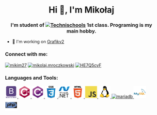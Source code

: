 <h1 align="center">Hi 👋, I'm Mikołaj</h1>
<h3 align="center">I'm student of <a href="https://technischools.com"><img src="https://technischools.com/wp-content/uploads/2021/04/logoBlue-1.png" alt="Technischools" height="50px"></a> 1st class. Programing is my main hobby.</h3>

- 🔭 I'm working on [Grafikv2](https://github.com/MikolajMroczkowski/grafikv2)

<h3 align="left">Connect with me:</h3>
<p align="left">
<a href="https://fb.com/mikim27" target="blank"><img align="center" src="https://alxgroup.com.au/wp-content/uploads/2019/01/facebook-3-logo-png-transparent.png" alt="mikim27" height="40" width="40" /></a>
<a href="https://instagram.com/mikolaj.mroczkowski" target="blank"><img align="center" src="https://www.jaspersomsen.com/wp-spullies/uploads/2017/03/instagram-Logo-PNG-Transparent-Background-download.png" alt="mikolaj.mroczkowski" height="40" width="40" /></a>
<a href="https://discord.gg/5V4ajVDF" target="blank"><img align="center" src="https://www.freepnglogos.com/uploads/discord-logo-png/discord-logo-logodownload-download-logotipos-1.png" alt="HE7Q5cvF" height="40" width="40" /></a>
</p>

<h3 align="left">Languages and Tools:</h3>
<p align="left"> <a href="https://getbootstrap.com" target="_blank"> <img src="https://raw.githubusercontent.com/devicons/devicon/master/icons/bootstrap/bootstrap-plain-wordmark.svg" alt="bootstrap" width="40" height="40"/> </a> <a href="https://www.w3schools.com/cpp/" target="_blank"> <img src="https://raw.githubusercontent.com/devicons/devicon/master/icons/cplusplus/cplusplus-original.svg" alt="cplusplus" width="40" height="40"/> </a> <a href="https://www.w3schools.com/cs/" target="_blank"> <img src="https://raw.githubusercontent.com/devicons/devicon/master/icons/csharp/csharp-original.svg" alt="csharp" width="40" height="40"/> </a> <a href="https://www.w3schools.com/css/" target="_blank"> <img src="https://raw.githubusercontent.com/devicons/devicon/master/icons/css3/css3-original-wordmark.svg" alt="css3" width="40" height="40"/> </a> <a href="https://dotnet.microsoft.com/" target="_blank"> <img src="https://raw.githubusercontent.com/devicons/devicon/master/icons/dot-net/dot-net-original-wordmark.svg" alt="dotnet" width="40" height="40"/> </a> <a href="https://www.w3.org/html/" target="_blank"> <img src="https://raw.githubusercontent.com/devicons/devicon/master/icons/html5/html5-original-wordmark.svg" alt="html5" width="40" height="40"/> </a> <a href="https://developer.mozilla.org/en-US/docs/Web/JavaScript" target="_blank"> <img src="https://raw.githubusercontent.com/devicons/devicon/master/icons/javascript/javascript-original.svg" alt="javascript" width="40" height="40"/> </a> <a href="https://www.linux.org/" target="_blank"> <img src="https://raw.githubusercontent.com/devicons/devicon/master/icons/linux/linux-original.svg" alt="linux" width="40" height="40"/> </a> <a href="https://mariadb.org/" target="_blank"> <img src="https://www.vectorlogo.zone/logos/mariadb/mariadb-icon.svg" alt="mariadb" width="40" height="40"/> </a> <a href="https://www.mysql.com/" target="_blank"> <img src="https://raw.githubusercontent.com/devicons/devicon/master/icons/mysql/mysql-original-wordmark.svg" alt="mysql" width="40" height="40"/> </a> <a href="https://www.php.net" target="_blank"> <img src="https://raw.githubusercontent.com/devicons/devicon/master/icons/php/php-original.svg" alt="php" width="40" height="40"/> </a> </p>
